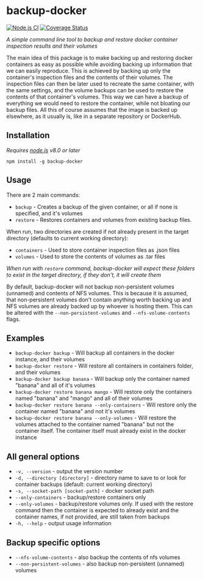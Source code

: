 # backup-docker

[![Node.js CI](https://github.com/tlaanemaa/backup-docker/actions/workflows/node.js.yml/badge.svg?branch=master)](https://github.com/tlaanemaa/backup-docker/actions/workflows/node.js.yml)
[![Coverage Status](https://coveralls.io/repos/github/tlaanemaa/backup-docker/badge.svg)](https://coveralls.io/github/tlaanemaa/backup-docker)

_A simple command line tool to backup and restore docker container inspection results and their volumes_

The main idea of this package is to make backing up and restoring docker containers as easy as possible while avoiding backing up information that we can easily reproduce. This is achieved by backing up only the container's inspection files and the contents of their volumes. The inspection files can then be later used to recreate the same container, with the same settings, and the volume backups can be used to restore the contents of that container's volumes. This way we can have a backup of everything we would need to restore the container, while not bloating our backup files. All this of course assumes that the image is backed up elsewhere, as it usually is, like in a separate repository or DockerHub.

## Installation

_Requires [node.js](https://nodejs.org/en/download/) v8.0 or later_

```
npm install -g backup-docker
```

## Usage

There are 2 main commands:

- `backup` - Creates a backup of the given container, or all if none is specified, and it's volumes
- `restore` - Restores containers and volumes from existing backup files.

When run, two directories are created if not already present in the target directory (defaults to current working directory):

- `containers` - Used to store container inspection files as .json files
- `volumes` - Used to store the contents of volumes as .tar files

_When run with `restore` command, backup-docker will expect these folders to exist in the target directory, if they don't, it will create them_

By default, backup-docker will not backup non-persistent volumes (unnamed) and contents of NFS volumes. This is because it is assumed, that non-persistent volumes don't contain anything worth backing up and NFS volumes are already backed up by whoever is hosting them. This can be altered with the `--non-persistent-volumes` and `--nfs-volume-contents` flags.

## Examples

- `backup-docker backup` - Will backup all containers in the docker instance, and their volumes
- `backup-docker restore` - Will restore all containers in containers folder, and their volumes
- `backup-docker backup banana` - Will backup only the container named "banana" and all of it's volumes
- `backup-docker restore banana mango` - Will restore only the containers named "banana" and "mango" and all of their volumes
- `backup-docker restore banana --only-containers` - Will restore only the container named "banana" and not it's volumes
- `backup-docker restore banana --only-volumes` - Will restore the volumes attached to the container named "banana" but not the container itself. The container itself must already exist in the docker instance

## All general options

- `-v, --version` - output the version number
- `-d, --directory [directory]` - directory name to save to or look for container backups (default: current working directory)
- `-s, --socket-path [socket-path]` - docker socket path
- `--only-containers` - backup/restore containers only
- `--only-volumes` - backup/restore volumes only. If used with the restore command then the container is expected to already exist and the container names, if not provided, are still taken from backups
- `-h, --help` - output usage information

## Backup specific options

- `--nfs-volume-contents` - also backup the contents of nfs volumes
- `--non-persistent-volumes` - also backup non-persistent (unnamed) volumes
